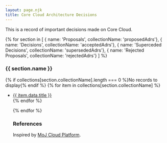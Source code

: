 ```yaml
---
layout: page.njk
title: Core Cloud Architecture Decisions
---
```


This is a record of important decisions made on Core Cloud.

{% for section in [
    { name: 'Proposals', collectionName: 'proposedAdrs'},
    { name: 'Decisions', collectionName: 'acceptedAdrs'},
    { name: 'Superceded Decisions', collectionName: 'supersededAdrs'},
    { name: 'Rejected Proposals', collectionName: 'rejectedAdrs'}
] %}

### {{ section.name }}
{% if collections[section.collectionName].length === 0 %}No records to display{% endif %} 
{% for item in collections[section.collectionName] 
%}  <ul class="govuk-list">
        <li><a class="govuk-link" href="{{ item.url | url }}">{{ item.data.title }}</a></li>
    </div>
    {% endfor %}

{% endfor %}

### References

Inspired by [MoJ Cloud Platform](https://github.com/ministryofjustice/cloud-platform/blob/734c9470ceca4f2dbbd13b6d23d17ef177779839/architecture-decision-record/README.md).
